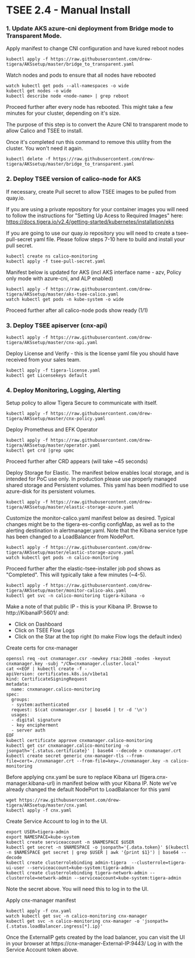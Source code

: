 
# TSEE 2.4 - Manual Install


### 1. Update AKS azure-cni deployment from Bridge mode to Transparent Mode.

Apply manifest to change CNI configuration and have kured reboot nodes

```
kubectl apply -f https://raw.githubusercontent.com/drew-tigera/AKSsetup/master/bridge_to_transparent.yaml
```

Watch nodes and pods to ensure that all nodes have rebooted

```
watch kubectl get pods --all-namespaces -o wide 
kubectl get nodes -o wide
kubectl describe node <node-name> | grep reboot
```

Proceed further after every node has rebooted. This might take a few minutes for your cluster, depending on it's size.

The purpose of this step is to convert the Azure CNI to transparent mode to allow Calico and TSEE to install.

Once it's completed run this command to remove this utility from the cluster. You won't need it again.

```
kubectl delete -f https://raw.githubusercontent.com/drew-tigera/AKSsetup/master/bridge_to_transparent.yaml
```


### 2.  Deploy TSEE version of calico-node for AKS

If necessary, create Pull secret to allow TSEE images to be pulled from quay.io.

If you are using a private repository for your container images you will need to follow the instructions for "Setting Up Acess to Required Images" here: https://docs.tigera.io/v2.4/getting-started/kubernetes/installation/eks

If you are going to use our quay.io repository you will need to create a tsee-pull-secret yaml file. Please follow steps 7-10 here to build and install your pull secret. 


```
kubectl create ns calico-monitoring
kubectl apply -f tsee-pull-secret.yaml
```

Manifest below is updated for AKS (incl AKS interface name - azv, Policy only mode with azure-cni, and ALP enabled)
```
kubectl apply -f https://raw.githubusercontent.com/drew-tigera/AKSsetup/master/aks-tsee-calico.yaml
watch kubectl get pods -n kube-system -o wide 
```

Proceed further after all calico-node pods show ready (1/1)

### 3. Deploy TSEE apiserver (cnx-api)

```
kubectl apply -f https://raw.githubusercontent.com/drew-tigera/AKSsetup/master/cnx-api.yaml
```

Deploy License and Verify - this is the license yaml file you should have received from your sales team.
```
kubectl apply -f tigera-license.yaml
kubectl get Licensekeys default
```


### 4. Deploy Monitoring, Logging, Alerting

Setup policy to allow Tigera Secure to communicate with itself.

```
kubectl apply -f https://raw.githubusercontent.com/drew-tigera/AKSsetup/master/cnx-policy.yaml
```

Deploy Prometheus and EFK Operator

```
kubectl apply -f https://raw.githubusercontent.com/drew-tigera/AKSsetup/master/operator.yaml
kubectl get crd |grep upmc
```

Proceed further after CRD appears (will take ~45 seconds)

Deploy Storage for Elastic. The manifest below enables local storage, and is intended for PoC use only. In production please use properly managed shared storage and Persistent volumes. This yaml has been modified to use azure-disk for its persistent volumes.

```
kubectl apply -f https://raw.githubusercontent.com/drew-tigera/AKSsetup/master/elastic-storage-azure.yaml
```

Customize the monitor-calico.yaml manifest below as desired. Typical changes might be to the tigera-es-config configMap, as well as to the alerting destination in alertmanager.yaml.
Note that the Kibana service type has been changed to a LoadBalancer from NodePort.

```
kubectl apply -f https://raw.githubusercontent.com/drew-tigera/AKSsetup/master/elastic-storage-azure.yaml
watch kubectl get pods -n calico-monitoring
```

Proceed further after the elastic-tsee-installer job pod shows as "Completed". This will typically take a few minutes (~4-5).

```
kubectl apply -f https://raw.githubusercontent.com/drew-tigera/AKSsetup/master/monitor-calico-aks.yaml
kubectl get svc -n calico-monitoring tigera-kibana -o 
```

Make a note of that public IP - this is your Kibana IP. Browse to http://KibanaIP:5601/ and:
- Click on Dashboard
- Click on TSEE Flow Logs
- Click on the Star at the top right (to make Flow logs the default index)

Create certs for cnx-manager
```
openssl req -out cnxmanager.csr -newkey rsa:2048 -nodes -keyout cnxmanager.key -subj "/CN=cnxmanager.cluster.local"
cat <<EOF | kubectl create -f -
apiVersion: certificates.k8s.io/v1beta1
kind: CertificateSigningRequest
metadata:
  name: cnxmanager.calico-monitoring
spec:
  groups:
  - system:authenticated
  request: $(cat cnxmanager.csr | base64 | tr -d '\n')
  usages:
  - digital signature
  - key encipherment
  - server auth
EOF
kubectl certificate approve cnxmanager.calico-monitoring
kubectl get csr cnxmanager.calico-monitoring -o jsonpath='{.status.certificate}' | base64 --decode > cnxmanager.crt
kubectl create secret generic cnx-manager-tls --from-file=cert=./cnxmanager.crt --from-file=key=./cnxmanager.key -n calico-monitoring
```

Before applying cnx.yaml be sure to replace Kibana url (tigera.cnx-manager.kibana-url) in manifest below with your Kibana IP. Note we've already changed the default NodePort to LoadBalancer for this yaml 
``` 
wget https://raw.githubusercontent.com/drew-tigera/AKSsetup/master/cnx.yaml
kubectl apply -f cnx.yaml
```

Create Service Account to log in to the UI.
```
export USER=tigera-admin
export NAMESPACE=kube-system
kubectl create serviceaccount -n $NAMESPACE $USER
kubectl get secret -n $NAMESPACE -o jsonpath='{.data.token}' $(kubectl -n $NAMESPACE get secret | grep $USER | awk '{print $1}') | base64 --decode
kubectl create clusterrolebinding admin-tigera  --clusterrole=tigera-ui-user --serviceaccount=kube-system:tigera-admin
kubectl create clusterrolebinding tigera-network-admin --clusterrole=network-admin --serviceaccount=kube-system:tigera-admin
```

Note the secret above. You will need this to log in to the UI.

Apply cnx-manager manifest
```
kubectl apply -f cnx.yaml
watch kubectl get svc -n calico-monitoring cnx-manager
kubectl get svc -n calico-monitoring cnx-manager -o 'jsonpath={.status.loadBalancer.ingress[*].ip}'
```

Once the ExternalIP gets created by the load balancer, you can visit the UI in your browser at https://cnx-manager-External-IP:9443/
Log in with the Service Account token above.





